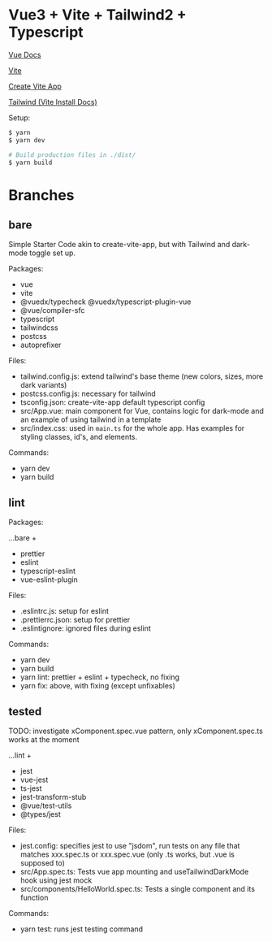 # Vue3 + Vite + Tailwind2 + Typescript

[Vue Docs](https://v3.vuejs.org/guide/introduction.html)

[Vite](https://github.com/vitejs/vite)

[Create Vite App](https://github.com/vitejs/create-vite-app)

[Tailwind (Vite Install Docs)](https://tailwindcss.com/docs/guides/vue-3-vite)

Setup:

``` bash
$ yarn
$ yarn dev

# Build production files in ./dist/
$ yarn build
```

# Branches

## bare

Simple Starter Code akin to create-vite-app, but with Tailwind and dark-mode toggle set up.

Packages:

- vue
- vite
- @vuedx/typecheck @vuedx/typescript-plugin-vue
- @vue/compiler-sfc
- typescript
- tailwindcss
- postcss
- autoprefixer

Files:

- tailwind.config.js: extend tailwind's base theme (new colors, sizes, more dark variants)
- postcss.config.js: necessary for tailwind
- tsconfig.json: create-vite-app default typescript config
- src/App.vue: main component for Vue, contains logic for dark-mode and an example of using tailwind in a template
- src/index.css: used in `main.ts` for the whole app. Has examples for styling classes, id's, and elements.

Commands:

- yarn dev
- yarn build

## lint

Packages:

...bare +

- prettier
- eslint
- typescript-eslint
- vue-eslint-plugin

Files:

- .eslintrc.js: setup for eslint
- .prettierrc.json: setup for prettier
- .eslintignore: ignored files during eslint

Commands:

- yarn dev
- yarn build
- yarn lint: prettier + eslint + typecheck, no fixing
- yarn fix: above, with fixing (except unfixables)

## tested

TODO: investigate xComponent.spec.vue pattern, only xComponent.spec.ts works at the moment

...lint +

- jest
- vue-jest
- ts-jest
- jest-transform-stub
- @vue/test-utils
- @types/jest

Files:

- jest.config: specifies jest to use "jsdom", run tests on any file that matches xxx.spec.ts or xxx.spec.vue (only .ts works, but .vue is supposed to)
- src/App.spec.ts: Tests vue app mounting and useTailwindDarkMode hook using jest mock
- src/components/HelloWorld.spec.ts: Tests a single component and its function

Commands:

- yarn test: runs jest testing command
